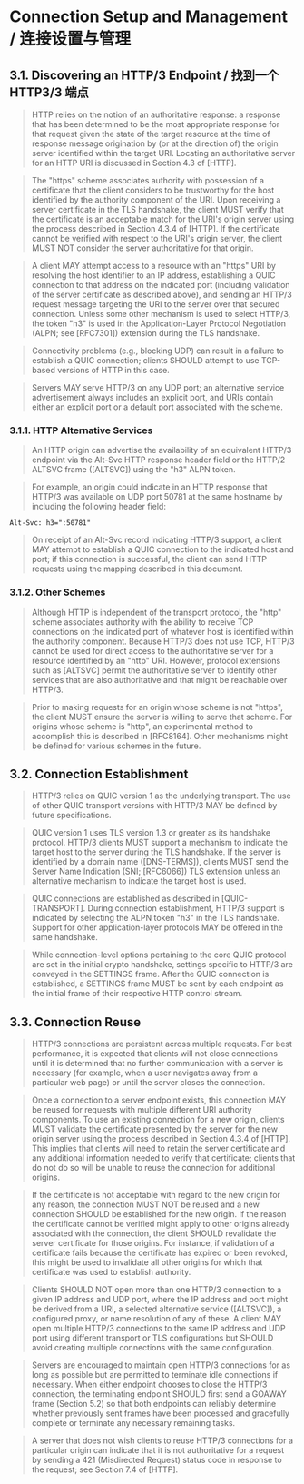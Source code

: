 # Connection Setup and Management / 连接设置与管理

## 3.1. Discovering an HTTP/3 Endpoint / 找到一个 HTTP3/3 端点

> HTTP relies on the notion of an authoritative response: a response that has been determined to be the most appropriate response for that request given the state of the target resource at the time of response message origination by (or at the direction of) the origin server identified within the target URI. Locating an authoritative server for an HTTP URI is discussed in Section 4.3 of [HTTP].

> The "https" scheme associates authority with possession of a certificate that the client considers to be trustworthy for the host identified by the authority component of the URI. Upon receiving a server certificate in the TLS handshake, the client MUST verify that the certificate is an acceptable match for the URI's origin server using the process described in Section 4.3.4 of [HTTP]. If the certificate cannot be verified with respect to the URI's origin server, the client MUST NOT consider the server authoritative for that origin.

> A client MAY attempt access to a resource with an "https" URI by resolving the host identifier to an IP address, establishing a QUIC connection to that address on the indicated port (including validation of the server certificate as described above), and sending an HTTP/3 request message targeting the URI to the server over that secured connection. Unless some other mechanism is used to select HTTP/3, the token "h3" is used in the Application-Layer Protocol Negotiation (ALPN; see [RFC7301]) extension during the TLS handshake.

> Connectivity problems (e.g., blocking UDP) can result in a failure to establish a QUIC connection; clients SHOULD attempt to use TCP-based versions of HTTP in this case.

> Servers MAY serve HTTP/3 on any UDP port; an alternative service advertisement always includes an explicit port, and URIs contain either an explicit port or a default port associated with the scheme.

### 3.1.1. HTTP Alternative Services
> An HTTP origin can advertise the availability of an equivalent HTTP/3 endpoint via the Alt-Svc HTTP response header field or the HTTP/2 ALTSVC frame ([ALTSVC]) using the "h3" ALPN token.

> For example, an origin could indicate in an HTTP response that HTTP/3 was available on UDP port 50781 at the same hostname by including the following header field:

```
Alt-Svc: h3=":50781"
```

> On receipt of an Alt-Svc record indicating HTTP/3 support, a client MAY attempt to establish a QUIC connection to the indicated host and port; if this connection is successful, the client can send HTTP requests using the mapping described in this document.

### 3.1.2. Other Schemes

> Although HTTP is independent of the transport protocol, the "http" scheme associates authority with the ability to receive TCP connections on the indicated port of whatever host is identified within the authority component. Because HTTP/3 does not use TCP, HTTP/3 cannot be used for direct access to the authoritative server for a resource identified by an "http" URI. However, protocol extensions such as [ALTSVC] permit the authoritative server to identify other services that are also authoritative and that might be reachable over HTTP/3.

> Prior to making requests for an origin whose scheme is not "https", the client MUST ensure the server is willing to serve that scheme. For origins whose scheme is "http", an experimental method to accomplish this is described in [RFC8164]. Other mechanisms might be defined for various schemes in the future.

## 3.2. Connection Establishment

> HTTP/3 relies on QUIC version 1 as the underlying transport. The use of other QUIC transport versions with HTTP/3 MAY be defined by future specifications.

> QUIC version 1 uses TLS version 1.3 or greater as its handshake protocol. HTTP/3 clients MUST support a mechanism to indicate the target host to the server during the TLS handshake. If the server is identified by a domain name ([DNS-TERMS]), clients MUST send the Server Name Indication (SNI; [RFC6066]) TLS extension unless an alternative mechanism to indicate the target host is used.

> QUIC connections are established as described in [QUIC-TRANSPORT]. During connection establishment, HTTP/3 support is indicated by selecting the ALPN token "h3" in the TLS handshake. Support for other application-layer protocols MAY be offered in the same handshake.

> While connection-level options pertaining to the core QUIC protocol are set in the initial crypto handshake, settings specific to HTTP/3 are conveyed in the SETTINGS frame. After the QUIC connection is established, a SETTINGS frame MUST be sent by each endpoint as the initial frame of their respective HTTP control stream.

## 3.3. Connection Reuse

> HTTP/3 connections are persistent across multiple requests. For best performance, it is expected that clients will not close connections until it is determined that no further communication with a server is necessary (for example, when a user navigates away from a particular web page) or until the server closes the connection.

> Once a connection to a server endpoint exists, this connection MAY be reused for requests with multiple different URI authority components. To use an existing connection for a new origin, clients MUST validate the certificate presented by the server for the new origin server using the process described in Section 4.3.4 of [HTTP]. This implies that clients will need to retain the server certificate and any additional information needed to verify that certificate; clients that do not do so will be unable to reuse the connection for additional origins.

> If the certificate is not acceptable with regard to the new origin for any reason, the connection MUST NOT be reused and a new connection SHOULD be established for the new origin. If the reason the certificate cannot be verified might apply to other origins already associated with the connection, the client SHOULD revalidate the server certificate for those origins. For instance, if validation of a certificate fails because the certificate has expired or been revoked, this might be used to invalidate all other origins for which that certificate was used to establish authority.

> Clients SHOULD NOT open more than one HTTP/3 connection to a given IP address and UDP port, where the IP address and port might be derived from a URI, a selected alternative service ([ALTSVC]), a configured proxy, or name resolution of any of these. A client MAY open multiple HTTP/3 connections to the same IP address and UDP port using different transport or TLS configurations but SHOULD avoid creating multiple connections with the same configuration.

> Servers are encouraged to maintain open HTTP/3 connections for as long as possible but are permitted to terminate idle connections if necessary. When either endpoint chooses to close the HTTP/3 connection, the terminating endpoint SHOULD first send a GOAWAY frame (Section 5.2) so that both endpoints can reliably determine whether previously sent frames have been processed and gracefully complete or terminate any necessary remaining tasks.

> A server that does not wish clients to reuse HTTP/3 connections for a particular origin can indicate that it is not authoritative for a request by sending a 421 (Misdirected Request) status code in response to the request; see Section 7.4 of [HTTP].
